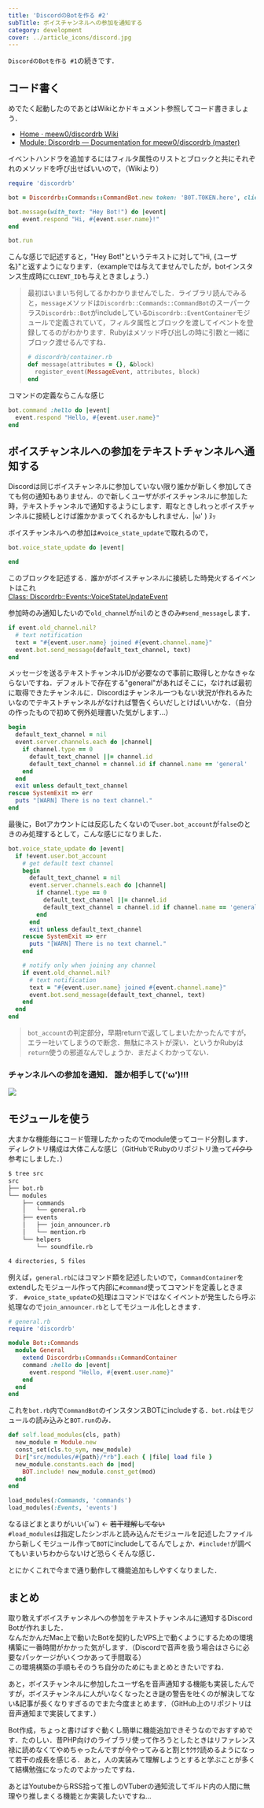 ```yaml
---
title: 'DiscordのBotを作る #2'
subTitle: ボイスチャンネルへの参加を通知する
category: development
cover: ../article_icons/discord.jpg
---
```


`DiscordのBotを作る #1`の続きです．  

## コード書く
めでたく起動したのであとはWikiとかドキュメント参照してコード書きましょう．  
- [Home · meew0/discordrb Wiki](https://github.com/meew0/discordrb/wiki)
- [Module: Discordrb — Documentation for meew0/discordrb (master)](https://www.rubydoc.info/github/meew0/discordrb/Discordrb)

イベントハンドラを追加するにはフィルタ属性のリストとブロックと共にそれぞれのメソッドを呼び出せばいいので，（Wikiより）  

```ruby
require 'discordrb'

bot = Discordrb::Commands::CommandBot.new token: 'B0T.T0KEN.here', client_id: 'BOT.CLIENT_ID.here', prefix: '!'

bot.message(with_text: "Hey Bot!") do |event|
    event.respond "Hi, #{event.user.name}!"
end

bot.run
```

こんな感じで記述すると，"Hey Bot!"というテキストに対して"Hi, {ユーザ名}"と返すようになります．（exampleでは与えてませんでしたが，botインスタンス生成時に`CLIENT_ID`も与えときましょう．）  

> 最初はいまいち何してるかわかりませんでした．ライブラリ読んでみると，`message`メソッドは`Discordrb::Commands::CommandBot`のスーパークラス`Discordrb::Bot`がincludeしている`Discordrb::EventContainer`モジュールで定義されていて，フィルタ属性とブロックを渡してイベントを登録してるのがわかります．Rubyはメソッド呼び出しの時に引数と一緒にブロック渡せるんですね．  
> ```ruby
> # discordrb/container.rb
> def message(attributes = {}, &block)
>   register_event(MessageEvent, attributes, block)
> end
> ```

コマンドの定義ならこんな感じ

```ruby
bot.command :hello do |event|
  event.respond "Hello, #{event.user.name}"
end
```

## ボイスチャンネルへの参加をテキストチャンネルへ通知する
Discordは同じボイスチャンネルに参加していない限り誰かが新しく参加してきても何の通知もありません．ので新しくユーザがボイスチャンネルに参加した時，テキストチャンネルで通知するようにします．暇なときしれっとボイスチャンネルに接続しとけば誰かかまってくれるかもしれません．|ω' ) ﾇｯ  

ボイスチャンネルへの参加は`#voice_state_update`で取れるので，  
```ruby
bot.voice_state_update do |event|

end
```
このブロックを記述する．誰かがボイスチャンネルに接続した時発火するイベントはこれ  
[Class: Discordrb::Events::VoiceStateUpdateEvent](https://www.rubydoc.info/github/meew0/discordrb/Discordrb/Events/VoiceStateUpdateEvent)

参加時のみ通知したいので`old_channel`が`nil`のときのみ`#send_message`します．  
```ruby
if event.old_channel.nil?
  # text notification
  text = "#{event.user.name} joined #{event.channel.name}"
  event.bot.send_message(default_text_channel, text)
end
```

メッセージを送るテキストチャンネルIDが必要なので事前に取得しとかなきゃならないですね．デフォルトで存在する"general"があればそこに，なければ最初に取得できたチャンネルに．Discordはチャンネル一つもない状況が作れるみたいなのでテキストチャンネルがなければ警告くらいだしとけばいいかな．（自分の作ったもので初めて例外処理書いた気がします...）  

```ruby
begin
  default_text_channel = nil
  event.server.channels.each do |channel|
    if channel.type == 0
      default_text_channel ||= channel.id
      default_text_channel = channel.id if channel.name == 'general'
    end
  end
  exit unless default_text_channel
rescue SystemExit => err
  puts "[WARN] There is no text channel."
end
```

最後に，Botアカウントには反応したくないので`user.bot_account`が`false`のときのみ処理するとして，こんな感じになりました．  

```ruby
bot.voice_state_update do |event|
  if !event.user.bot_account
    # get default text channel
    begin
      default_text_channel = nil
      event.server.channels.each do |channel|
        if channel.type == 0
          default_text_channel ||= channel.id
          default_text_channel = channel.id if channel.name == 'general'
        end
      end
      exit unless default_text_channel
    rescue SystemExit => err
      puts "[WARN] There is no text channel."
    end

    # notify only when joining any channel
    if event.old_channel.nil?
      # text notification
      text = "#{event.user.name} joined #{event.channel.name}"
      event.bot.send_message(default_text_channel, text)
    end
  end
end
```

> `bot_account`の判定部分，早期returnで返してしまいたかったんですが，エラー吐いてしまうので断念．無駄にネストが深い．というかRubyは`return`使うの邪道なんでしょうか．まだよくわかってない．  

### チャンネルへの参加を通知． 誰か相手して('ω')!!!  
<img src="images/notification.png">  


## モジュールを使う
大まかな機能毎にコード管理したかったのでmodule使ってコード分割します．  
ディレクトリ構成は大体こんな感じ（GitHubでRubyのリポジトリ漁って~~パクり~~参考にしました．）

```bash
$ tree src
src
├── bot.rb
└── modules
    ├── commands
    │   └── general.rb
    ├── events
    │   ├── join_announcer.rb
    │   └── mention.rb
    └── helpers
        └── soundfile.rb

4 directories, 5 files
```

例えば，`general.rb`にはコマンド類を記述したいので，`CommandContainer`をextendしたモジュール作って内部に`#command`使ってコマンドを定義しときます． `#voice_state_update`の処理はコマンドではなくイベントが発生したら呼ぶ処理なので`join_announcer.rb`としてモジュール化しときます．  

```ruby
# general.rb
require 'discordrb'

module Bot::Commands
  module General
    extend Discordrb::Commands::CommandContainer
    command :hello do |event|
      event.respond "Hello, #{event.user.name}"
    end
  end
end
```

これを`bot.rb`内で`CommandBot`のインスタンスBOTにincludeする．`bot.rb`はモジュールの読み込みと`BOT.run`のみ．  

```ruby
def self.load_modules(cls, path)
  new_module = Module.new
  const_set(cls.to_sym, new_module)
  Dir["src/modules/#{path}/*rb"].each { |file| load file }
  new_module.constants.each do |mod|
    BOT.include! new_module.const_get(mod)
  end
end

load_modules(:Commands, 'commands')
load_modules(:Events, 'events')
```

なるほどまとまりがいい(˘ω˘) ← ~~若干理解してない~~  
`#load_modules`は指定したシンボルと読み込んだモジュールを記述したファイルから新しくモジュール作って`BOT`にincludeしてるんでしょか．`#include!`が調べてもいまいちわからないけど恐らくそんな感じ．  

とにかくこれで今まで通り動作して機能追加もしやすくなりました．  

## まとめ
取り敢えずボイスチャンネルへの参加をテキストチャンネルに通知するDiscord Botが作れました．  
なんだかんだMac上で動いたBotを契約したVPS上で動くようにするための環境構築に一番時間がかかった気がします．（Discordで音声を扱う場合はさらに必要なパッケージがいくつかあって手間取る）  
この環境構築の手順もそのうち自分のためにもまとめときたいですね．  

あと，ボイスチャンネルに参加したユーザ名を音声通知する機能も実装したんですが，ボイスチャンネルに人がいなくなったとき謎の警告を吐くのが解決してない&記事が長くなりすぎるのでまた今度まとめます．（GitHub上のリポジトリは音声通知まで実装してます．）  

Bot作成，ちょっと書けばすぐ動くし簡単に機能追加できそうなのでおすすめです．たのしい．昔PHP向けのライブラリ使って作ろうとしたときはリファレンス禄に読めなくてやめちゃったんですが今やってみると割とｻｸｻｸ読めるようになって若干の成長を感じる．あと，人の実装みて理解しようとすると学ぶことが多くて結構勉強になったのでよかったですね．  

あとはYoutubeからRSS拾って推しのVTuberの通知流してギルド内の人間に無理やり推しまくる機能とか実装したいですね...  
